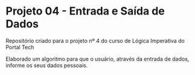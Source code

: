 # Projeto 04 - Entrada e Saída de Dados

Repositório criado para o projeto nº 4 do curso de Lógica Imperativa do Portal Tech

Elaborado um algoritmo para que o usuário, através da entrada de dados, informe os seus dados pessoais.
